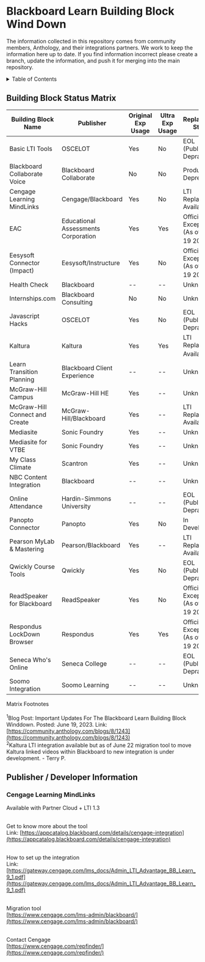 # Blackboard Learn Building Block Wind Down

The information collected in this repository comes from community members, Anthology, and their integrations partners. We work to keep the information here up to date. If you find information incorrect please create a branch, update the information, and push it for merging into the main repository.

<!-- TABLE OF CONTENTS -->
<details>
  <summary>Table of Contents</summary>
  <ol>
    <li>
      <a href="#about-the-project">About The Project</a>
      <ul>
        <li><a href="#building-block-status-matrix">Building Block Status Matrix</a></li>
      </ul>
    </li>
    <!--<li>
      <a href="#publisher-developer-information">Publisher / Developer Information</a>
      <ul>
        <li><a href="#prerequisites">Prerequisites</a></li>
        <li><a href="#installation">Installation</a></li>
      </ul>
    </li>
    <li><a href="#usage">Usage</a></li>
    <li><a href="#roadmap">Roadmap</a></li>
    <li><a href="#contributing">Contributing</a></li>
    <li><a href="#license">License</a></li>
    <li><a href="#contact">Contact</a></li>
    <li><a href="#acknowledgments">Acknowledgments</a></li>-->
  </ol>
</details>

## Building Block Status Matrix


| Building Block Name | Publisher | Original Exp Usage | Ultra Exp Usage | Replacement Status | Support Resources |
|---------------------|-----------|--------------------|-----------------|--------------------|-------------------|
|Basic LTI Tools      |OSCELOT    |Yes                 |No               |EOL (Publisher Depracated) |            |
|Blackboard Collaborate Voice |Blackboard Collaborate |No |No |Product Deprecated |                               |
|Cengage Learning MindLinks |Cengage/Blackboard |Yes |No |LTI Replacement Available |                             |
|EAC |Educational Assessments Corporation |Yes |Yes |Official Exception (As of June 19 2023)<sup>1</sup> |        |
|Eesysoft Connector (Impact) |Eesysoft/Instructure |Yes |No |Official Exception (As of June 19 2023)<sup>1</sup> ||
|Health Check |Blackboard |-- |-- |Unknown |                                                                      |
|Internships.com |Blackboard Consulting |No |No |Unknown |                                                        |
|Javascript Hacks |OSCELOT |Yes |No |EOL (Publisher Depracated) |                                                 |
|Kaltura |Kaltura |Yes |Yes |LTI Replacement Available<sup>2</sup> |                                              |
|Learn Transition Planning |Blackboard Client Experience |-- |-- |Unknown |                                       |
|McGraw-Hill Campus |McGraw-Hill HE |Yes |-- |Unknown |                                                           |
|McGraw-Hill Connect and Create |McGraw-Hill/Blackboard |Yes |-- |LTI Replacement Available |                     |
|Mediasite |Sonic Foundry |Yes |-- |Unknown |                                                                     |
|Mediasite for VTBE |Sonic Foundry |Yes |-- |Unknown |                                                            |
|My Class Climate |Scantron |Yes |-- |Unknown |                                                                   |
|NBC Content Integration |Blackboard |-- |-- |Unknown |                                                           |
|Online Attendance |Hardin-Simmons University |-- |-- |EOL (Publisher Depracated) |                               |
|Panopto Connector |Panopto |Yes |No |In Development |                                                            |
|Pearson MyLab & Mastering |Pearson/Blackboard |Yes |-- |LTI Replacement Available |                              |
|Qwickly Course Tools |Qwickly |Yes |No |EOL (Publisher Depracated) |                                             |
|ReadSpeaker for Blackboard |ReadSpeaker |Yes |No |Official Exception (As of June 19 2023)<sup>1</sup> |          |
|Respondus LockDown Browser |Respondus |Yes |Yes |Official Exception (As of June 19 2023)<sup>1</sup> |           |
|Seneca Who's Online |Seneca College |-- |-- |EOL (Publisher Depracated) |                                        |
|Soomo Integration |Soomo Learning |-- |-- |Unknown |                                                             |



Matrix Footnotes<br><br>
<sup>1</sup>Blog Post: Important Updates For The Blackboard Learn Building Block Winddown. Posted: June 19, 2023. Link: [https://community.anthology.com/blogs/8/1243](https://community.anthology.com/blogs/8/1243)<br>
<sup>2</sup>Kaltura LTI integration available but as of June 22 migration tool to move Kaltura linked videos within Blackboard to new integration is under development. - Terry P.<br>


## Publisher / Developer Information

### Cengage Learning MindLinks

Available with Partner Cloud + LTI 1.3<br><br>

Get to know more about the tool <br>
Link: [https://appcatalog.blackboard.com/details/cengage-integration](https://appcatalog.blackboard.com/details/cengage-integration)<br><br>

How to set up the integration <br>
Link: [https://gateway.cengage.com/lms_docs/Admin_LTI_Advantage_BB_Learn_9_1.pdf](https://gateway.cengage.com/lms_docs/Admin_LTI_Advantage_BB_Learn_9_1.pdf)<br><br>

Migration tool <br>
[https://www.cengage.com/lms-admin/blackboard/](https://www.cengage.com/lms-admin/blackboard/)<br><br>

Contact Cengage <br>
[https://www.cengage.com/repfinder/](https://www.cengage.com/repfinder/)<br><br>

